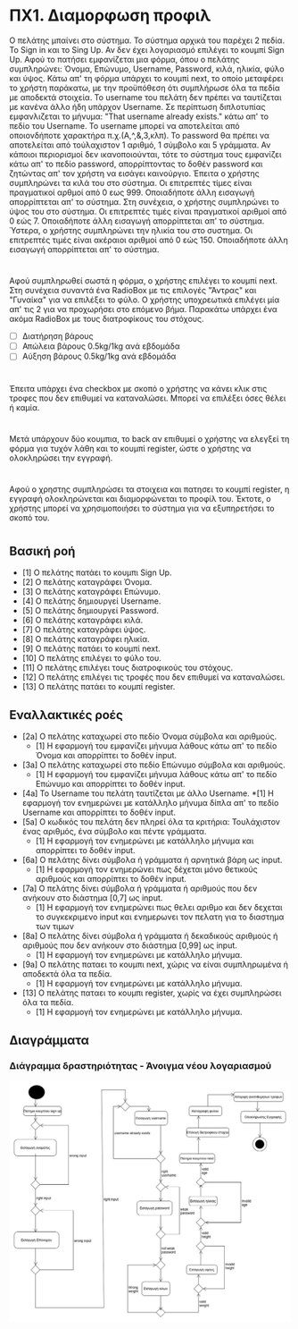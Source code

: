 # ΠΧ1. Διαμορφωση προφιλ

Ο πελάτης μπαίνει στο σύστημα. Το σύστημα αρχικά του παρέχει 2 πεδία. Το Sign in και το Sing Up. Αν δεν έχει λογαριασμό επιλέγει το κουμπί Sign Up. Αφού το πατήσει εμφανίζεται μια φόρμα, όπου ο πελάτης συμπληρώνει: Όνομα, Επώνυμο, Username, Password, κιλά, ηλικία, φύλο και ύψος. Κάτω απ' τη φόρμα υπάρχει το κουμπί next, το οποίο μεταφέρει το χρήστη παράκατω, με την προϋπόθεση ότι συμπλήρωσε όλα τα πεδία με αποδεκτά στοιχεία. To username του πελάτη δεν πρέπει να ταυτίζεται με κανένα άλλο ήδη υπάρχον Username. Σε περίπτωση διπλοτυπίας εμφανλιζεται το μήνυμα: "That username already exists." κάτω απ' το πεδίο του Username. Το username μπορεί να αποτελείται από οποιονδήποτε χαρακτήρα π.χ.(Α,^,&,3,κλπ). Το password θα πρέπει να αποτελείται από τούλαχιστον 1 αριθμό, 1 σύμβολο και 5 γράμματα. Αν κάποιοι περιορισμοί δεν ικανοποιούνται, τότε το σύστημα τους εμφανίζει κάτω απ' το πεδίο password, απορρίπτοντας το δοθέν password και ζητώντας απ' τον χρήστη να εισάγει καινούργιο. Έπειτα ο χρήστης συμπληρώνει τα κιλά του στο σύστημα. Οι επιτρεπτές τίμες είναι πραγματικοί αρθμοί από 0 εως 999. Οποιαδήποτε άλλη εισαγωγή απορρίπτεται απ' το σύστημα. Στη συνέχεια, ο χρήστης συμπληρώνει το ύψος του στο σύστημα. Οι επιτρεπτές τιμές είναι πραγματικοί αριθμοί από 0 εώς 7. Οποιαδήποτε άλλη εισαγωγή απορρίπτεται απ' το σύστημα. Ύστερα, ο χρήστης συμπληρώνει την ηλικία του στο συστημα. Οι επιτρεπτές τιμές είναι ακέραιοι αριθμοί από 0 εώς 150. Οποιαδήποτε άλλη εισαγωγή απορρίπτεται απ' το σύστημα.

#
Αφού συμπληρωθεί σωστά η φόρμα, ο χρήστης επιλέγει το κουμπί next. Στη συνέχεια συναντά ένα RadioBox με τις επιλογές "Άντρας" και "Γυναίκα" για να επιλέξει το φύλο. Ο χρήστης υποχρεωτικά επιλέγει μία απ' τις 2 για να προχωρήσει στο επόμενο βήμα.
Παρακάτω υπάρχει ένα ακόμα RadioBox με τους διατροφίκους του στόχους.

* [ ] Διατήρηση βάρους
* [ ] Απώλεια βάρους 0.5kg/1kg ανά εβδομάδα
* [ ] Αύξηση βάρους 0.5kg/1kg ανά εβδομάδα

#
Έπειτα υπάρχει ένα checkbox με σκοπό ο χρήστης να κάνει κλικ στις τροφες που δεν επιθυμεί να καταναλώσει. Μπορεί να επιλέξει όσες θέλει ή καμία.

#
Μετά υπάρχουν δύο κουμπια, το back αν επιθυμεί ο χρήστης να ελεγξεί τη φόρμα για τυχόν λάθη και το κουμπί register, ώστε ο χρήστης να ολοκληρώσει την εγγραφή.

#
Αφού ο χρηστης συμπληρώσει τα στοιχεια και πατησει το κουμπί register, η εγγραφή ολοκληρώνεται και διαμορφώνεται το προφίλ του. Έκτοτε, ο χρήστης μπορεί να χρησιμοποιήσει το σύστημα για να εξυπηρετήσει το σκοπό του.

#

## Βασική ροή

* [1]  Ο πελάτης πατάει το κουμπι Sign Up.
* [2]  O πελάτης καταγράφει Όνομα.
* [3]  O πελάτης καταγράφει Επώνυμο.
* [4]  O πελάτης δημιουργεί Username.
* [5]  O πελάτης δημιουργεί Password.
* [6]  O πελάτης καταγράφει κιλά.
* [7]  O πελάτης καταγράφει ύψος.
* [8]  Ο πελάτης καταγράφει ηλικία.
* [9] Ο πελάτης πατάει το κουμπί next. 
* [10] Ο πελάτης επιλέγει το φύλο του.
* [11] Ο πελάτης επιλέγει τους διατροφικούς του στόχους.
* [12] Ο πελάτης επιλέγει τις τροφές που δεν επιθυμεί να καταναλώσει.
* [13] Ο πελάτης πατάει το κουμπί register.

## Εναλλακτικές ροές

* [2a] Ο πελάτης καταχωρεί στο πεδίο Όνομα σύμβολα και αριθμούς.
  * [1] Η εφαρμογή του εμφανίζει μήνυμα λάθους κάτω απ' το πεδίο Όνομα και απορρίπτει το δοθέν input.
* [3a] Ο πελάτης καταχωρεί στο πεδίο Επώνυμο σύμβολα και αριθμούς.
  * [1] Η εφαρμογή του εμφανίζει μήνυμα λάθους κάτω απ' το πεδίο Επώνυμο και απορρίπτει το δοθέν input.
* [4a] To Username του πελάτη ταυτίζεται με άλλο Username.
     *[1] Η εφαρμογή τον ενημερώνει με κατάλληλο μήνυμα δίπλα απ' το πεδίο Username και απορρίπτει το δοθέν input.
* [5a] Ο κωδικός του πελάτη δεν πληρεί όλα τα κριτήρια: Τουλάχιστον ένας αριθμός, ένα σύμβολο και πέντε γράμματα.
  * [1] Η εφαρμογή τον ενημερώνει με κατάλληλο μήνυμα και απορρίπτει το δοθέν input.
* [6a] Ο πελάτης δίνει σύμβολα ή γράμματα ή αρνητικά βάρη ως input.
  * [1] Η εφαρμογή τον ενημερώνει πως δέχεται μόνο θετικούς αριθμούς και απορρίπτει το δοθέν input.
* [7a] Ο πελάτης δίνει σύμβολα ή γράμματα ή αριθμούς που δεν ανήκουν στο διάστημα [0,7] ως input.
  * [1] Η εφαρμογή τον ενημερώνει πως θελει αριθμο και δεν δεχεται το συγκεκριμενο input και ενημερωνει τον πελατη για το διαστημα των τιμων
* [8a] Ο πελάτης δίνει σύμβολα ή γράμματα ή δεκαδικούς αριθμούς ή αριθμούς που δεν ανήκουν στο διάστημα [0,99] ως input.
  * [1] Η εφαρμογή τον ενημερώνει με κατάλληλο μήνυμα.
* [9a] Ο πελάτης παταει το κουμπι next, χώρις να είναι συμπληρωμένα ή αποδεκτά όλα τα πεδία.
  * [1] Η εφαρμογή τον ενημερώνει με κατάλληλο μήνυμα.
* [13] Ο πελάτης παταει το κουμπι register, χωρίς να έχει συμπληρώσει όλα τα πεδία.
  * [1] Η εφαρμογή τον ενημερώνει με κατάλληλο μήνυμα.
  
## Διαγράμματα
  
### Διάγραμμα δραστηριότητας - Άνοιγμα νέου λογαριασμού
![Διάγραμμα δραστηριότητα - Άνοιγμα Λογαριασμού](Diagrams/activity-create-account.jpg)
